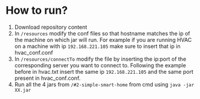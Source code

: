 # How to run?
1. Download repository content
2. In ```/resources``` modify the conf files so that hostname matches the ip of the machine on which jar will run. For example if you are running HVAC on a machine with ip ```192.168.221.105``` make sure to insert that ip in hvac_conf.conf
3. In ```/resources/connectTo``` modify the file by inserting the ip:port of the corresponding server you want to connect to. Following the example before in hvac.txt insert the same ip ```192.168.221.105``` and the same port present in hvac_conf.conf.
4. Run all the 4 jars from ```/#2-simple-smart-home``` from cmd using ```java -jar XX.jar```
